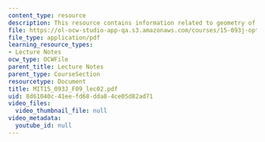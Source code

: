 ```yaml
---
content_type: resource
description: This resource contains information related to geometry of linear optimization.
file: https://ol-ocw-studio-app-qa.s3.amazonaws.com/courses/15-093j-optimization-methods-fall-2009/8d61040c41eefd68dda84ce05d82ad71_MIT15_093J_F09_lec02.pdf
file_type: application/pdf
learning_resource_types:
- Lecture Notes
ocw_type: OCWFile
parent_title: Lecture Notes
parent_type: CourseSection
resourcetype: Document
title: MIT15_093J_F09_lec02.pdf
uid: 8d61040c-41ee-fd68-dda8-4ce05d82ad71
video_files:
  video_thumbnail_file: null
video_metadata:
  youtube_id: null
---
```

